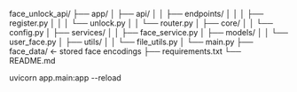 

<!-- application folder structure -->
face_unlock_api/
├── app/
│   ├── api/
│   │   ├── endpoints/
│   │   │   ├── register.py
│   │   │   └── unlock.py
│   │   └── router.py
│   ├── core/
│   │   └── config.py
│   ├── services/
│   │   ├── face_service.py
│   ├── models/
│   │   └── user_face.py
│   ├── utils/
│   │   └── file_utils.py
│   └── main.py
├── face_data/  ← stored face encodings
├── requirements.txt
└── README.md


<!-- to start the application -->
uvicorn app.main:app --reload